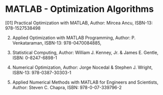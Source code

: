 # MATLAB - Optimization Algorithms

[01] Practical Optimization with MATLAB,
    Author: Mircea Ancu,
    ISBN-13: 978-1527538498

02. Applied Optimization with MATLAB Programming, 
    Author: P. Venkataraman,
    ISBN-13: 978-0470084885,

03. Statistical Computing,
    Author: William J. Kenney, Jr. & James E. Gentle, 
    ISBN: 0-8247-6898-1
    
04. Numerical Optimization,
    Author: Jorge Nocedal & Stephen J. Wright, 
    ISBN-13: 978-0387-30303-1
    
05. Applied Numerical Methods with MATLAB for Engineers and Scientists, 
    Author: Steven C. Chapra, 
    ISBN: 978-0-07-339796-2
